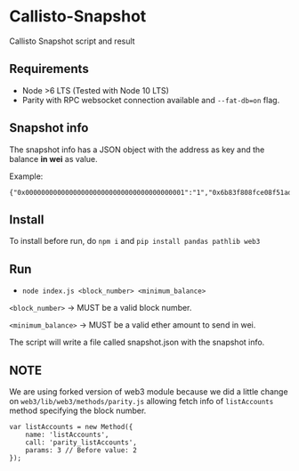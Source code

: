 # Callisto-Snapshot

Callisto Snapshot script and result

## Requirements

- Node >6 LTS (Tested with Node 10 LTS)
- Parity with RPC websocket connection available and `--fat-db=on` flag.

## Snapshot info

The snapshot info has a JSON object with the address as key and the balance **in wei** as value.

Example:

```
{"0x0000000000000000000000000000000000000001":"1","0x6b83f808fce08f51adb2e9e35a21a601e702785f":"3658842135483472000000000","0x0000000000000000000000000000000000000005":"1","0x46739b691c011530aaf480aacd339c206a2046e6":"5843750000000000000","0x0000000000000000000000000000000000000008":"1","0x0000000000000000000000000000000000000003":"1","0x0000000000000000000000000000000000000006":"1","0x3c06f218ce6dd8e2c535a8925a2edf81674984d9":"1971720000000000000000000","0x0000000000000000000000000000000000000007":"1","0x0000000000000000000000000000000000000004":"1","0xc3f70b10ce5ec4aa47ce44eb0b7900a883cd45dd":"1999999999999958000000000000000","0x74682fc32007af0b6118f259cbe7bccc21641600":"3943440000000000000000000","0x6c525b3c87922ab8dd06c9f215355b832215df1b":"288439023366528000000000","0x0000000000000000000000000000000000000002":"1","0xe13b6676b18e1787c7ef88aa33e9cee2f1c18e43":"2909908200000000000000","0xbfc77e6510eaf0474469d65e64e77a7de0607929":"9900326881200000000000000"}
```

## Install

To install before run, do `npm i` and `pip install pandas pathlib web3`

## Run

- `node index.js <block_number> <minimum_balance>`

`<block_number>` -> MUST be a valid block number.

`<minimum_balance>` -> MUST be a valid ether amount to send in wei.

The script will write a file called snapshot.json with the snapshot info.

## NOTE

We are using forked version of web3 module because we did a little change on `web3/lib/web3/methods/parity.js` allowing fetch info of `listAccounts` method specifying the block number.

```
var listAccounts = new Method({
    name: 'listAccounts',
    call: 'parity_listAccounts',
    params: 3 // Before value: 2
});
```
